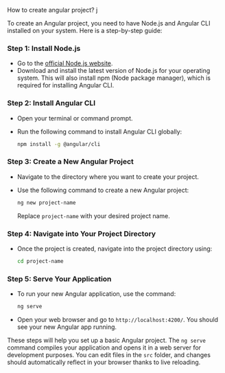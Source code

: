 How to create angular project?
j

 To create an Angular project, you need to have Node.js and Angular CLI installed on your system. Here is a step-by-step guide:

### Step 1: Install Node.js
- Go to the [official Node.js website](https://nodejs.org/).
- Download and install the latest version of Node.js for your operating system. This will also install npm (Node package manager), which is required for installing Angular CLI.

### Step 2: Install Angular CLI
- Open your terminal or command prompt.
- Run the following command to install Angular CLI globally:

  ```bash
  npm install -g @angular/cli
  ```

### Step 3: Create a New Angular Project
- Navigate to the directory where you want to create your project.
- Use the following command to create a new Angular project:

  ```bash
  ng new project-name
  ```

  Replace `project-name` with your desired project name.

### Step 4: Navigate into Your Project Directory
- Once the project is created, navigate into the project directory using:

  ```bash
  cd project-name
  ```

### Step 5: Serve Your Application
- To run your new Angular application, use the command:

  ```bash
  ng serve
  ```

- Open your web browser and go to `http://localhost:4200/`. You should see your new Angular app running.

These steps will help you set up a basic Angular project. The `ng serve` command compiles your application and opens it in a web server for development purposes. You can edit files in the `src` folder, and changes should automatically reflect in your browser thanks to live reloading.